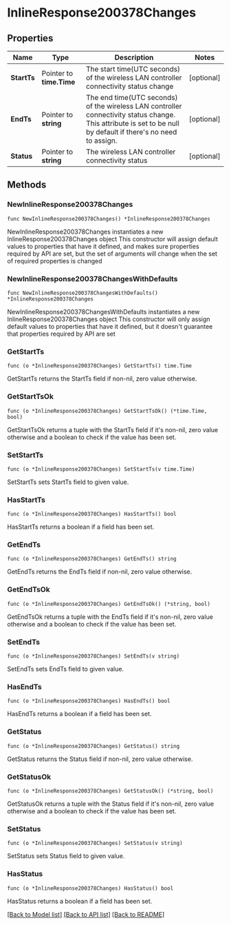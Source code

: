 # InlineResponse200378Changes

## Properties

Name | Type | Description | Notes
------------ | ------------- | ------------- | -------------
**StartTs** | Pointer to **time.Time** | The start time(UTC seconds) of the wireless LAN controller connectivity status change | [optional] 
**EndTs** | Pointer to **string** | The end time(UTC seconds) of the wireless LAN controller connectivity status change. This attribute is set to be null by default if there&#39;s no need to assign. | [optional] 
**Status** | Pointer to **string** | The wireless LAN controller connectivity status | [optional] 

## Methods

### NewInlineResponse200378Changes

`func NewInlineResponse200378Changes() *InlineResponse200378Changes`

NewInlineResponse200378Changes instantiates a new InlineResponse200378Changes object
This constructor will assign default values to properties that have it defined,
and makes sure properties required by API are set, but the set of arguments
will change when the set of required properties is changed

### NewInlineResponse200378ChangesWithDefaults

`func NewInlineResponse200378ChangesWithDefaults() *InlineResponse200378Changes`

NewInlineResponse200378ChangesWithDefaults instantiates a new InlineResponse200378Changes object
This constructor will only assign default values to properties that have it defined,
but it doesn't guarantee that properties required by API are set

### GetStartTs

`func (o *InlineResponse200378Changes) GetStartTs() time.Time`

GetStartTs returns the StartTs field if non-nil, zero value otherwise.

### GetStartTsOk

`func (o *InlineResponse200378Changes) GetStartTsOk() (*time.Time, bool)`

GetStartTsOk returns a tuple with the StartTs field if it's non-nil, zero value otherwise
and a boolean to check if the value has been set.

### SetStartTs

`func (o *InlineResponse200378Changes) SetStartTs(v time.Time)`

SetStartTs sets StartTs field to given value.

### HasStartTs

`func (o *InlineResponse200378Changes) HasStartTs() bool`

HasStartTs returns a boolean if a field has been set.

### GetEndTs

`func (o *InlineResponse200378Changes) GetEndTs() string`

GetEndTs returns the EndTs field if non-nil, zero value otherwise.

### GetEndTsOk

`func (o *InlineResponse200378Changes) GetEndTsOk() (*string, bool)`

GetEndTsOk returns a tuple with the EndTs field if it's non-nil, zero value otherwise
and a boolean to check if the value has been set.

### SetEndTs

`func (o *InlineResponse200378Changes) SetEndTs(v string)`

SetEndTs sets EndTs field to given value.

### HasEndTs

`func (o *InlineResponse200378Changes) HasEndTs() bool`

HasEndTs returns a boolean if a field has been set.

### GetStatus

`func (o *InlineResponse200378Changes) GetStatus() string`

GetStatus returns the Status field if non-nil, zero value otherwise.

### GetStatusOk

`func (o *InlineResponse200378Changes) GetStatusOk() (*string, bool)`

GetStatusOk returns a tuple with the Status field if it's non-nil, zero value otherwise
and a boolean to check if the value has been set.

### SetStatus

`func (o *InlineResponse200378Changes) SetStatus(v string)`

SetStatus sets Status field to given value.

### HasStatus

`func (o *InlineResponse200378Changes) HasStatus() bool`

HasStatus returns a boolean if a field has been set.


[[Back to Model list]](../README.md#documentation-for-models) [[Back to API list]](../README.md#documentation-for-api-endpoints) [[Back to README]](../README.md)


